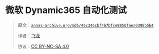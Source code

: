 # 微软 Dynamic365 自动化测试

> 原文：[`annas-archive.org/md5/45c346cbf4b7bfce8850faea0398b5b4`](https://annas-archive.org/md5/45c346cbf4b7bfce8850faea0398b5b4)
> 
> 译者：[飞龙](https://github.com/wizardforcel)
> 
> 协议：[CC BY-NC-SA 4.0](http://creativecommons.org/licenses/by-nc-sa/4.0/)